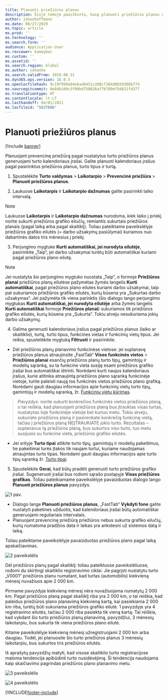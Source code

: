 ```yaml
---
title: Planuoti priežiūros planus
description: Šioje temoje paaiškinta, kaip planuoti priežiūros planus modulyje Turto valdymas.
author: johanhoffmann
ms.date: 08/27/2019
ms.topic: article
ms.prod: ''
ms.technology: ''
ms.search.form: ''
audience: Application User
ms.reviewer: kamaybac
ms.custom: ''
ms.assetid: ''
ms.search.region: Global
ms.author: johanho
ms.search.validFrom: 2019-08-31
ms.dyn365.ops.version: 10.0.5
ms.openlocfilehash: 9c19f999a94e6ad8451c208cf204d0b59306b77d
ms.sourcegitcommit: 0e8db169c3f90bd750826af76709ef5d621fd377
ms.translationtype: HT
ms.contentlocale: lt-LT
ms.lasthandoff: 04/01/2021
ms.locfileid: "5837806"
---
```

# <a name="schedule-maintenance-plans"></a>Planuoti priežiūros planus

[!include [banner](../../includes/banner.md)]

 

Planuojant prevencinę priežiūrą pagal nustatytus turto priežiūros planus generuojami turto kalendoriaus įrašai. Galite planuoti kalendoriaus įrašus pagal pasirinktus priežiūros planus, turto tipus ir turtą.

1. Spustelėkite **Turto valdymas** > **Laikotarpio** > **Prevencinė priežiūra** > **Planuoti priežiūros planus**.

2. Laukuose **Laikotarpis** ir **Laikotarpio dažnumas** galite pasirinkti laiko intervalą.

>[!NOTE]
>Laukuose **Laikotarpis** ir **Laikotarpio dažnumas** nurodoma, kiek laiko į priekį norite sukurti priežiūros grafiko eilučių, remiantis sukurtais priežiūros planais (pagal laiką arba pagal skaitiklį). Toliau pateiktame paveikslėlyje priežiūros grafiko eilutės (= darbo užsakymų pasiūlymai) kuriamos nuo dabartinės datos tris mėnesius į priekį.

3. Perjungimo mygtuke **Kurti automatiškai, jei nurodyta eilutėje**, pasirinkite „Taip“, jei darbo užsakymai turėtų būti automatiškai kuriami pagal priežiūros plano eilutę.

>[!NOTE]
>Jei nustatyta šio perjungimo mygtuko nuostata „Taip“, *o* formoje **Priežiūros planai** priežiūros planų eilutėse pažymėtas žymės langelis **Kurti automatiškai**, pagal priežiūros plano eilutes kuriami darbo užsakymai, taip pat sukuriamos priežiūros grafiko eilutės, kurių būsena yra „Sukurtas darbo užsakymas“. Jei pažymėta tik viena parinktis (šio dialogo lango perjungimo mygtukas **Kurti automatiškai, jei nurodyta eilutėje** arba žymės langelis **Kurti automatiškai** formoje **Priežiūros planai**) sukuriamos tik priežiūros grafiko eilutės, kurių būsena yra „Sukurta“. Tokiu atveju nesukuriama jokių darbo užsakymų.

4. Galima generuoti kalendoriaus įrašus pagal priežiūros planus (laiko ar skaitiklio), turtą, turto tipus, funkcines vietas ir funkcinių vietų tipus. Jei reikia, spustelėkite mygtuką **Filtruoti** ir pasirinkite.

- Dėl priežiūros planų planavimo funkcinėse vietose: jei suplanavę priežiūros planus atnaujinsite „FastTab“ **Visos funkcinės vietos** > **Priežiūros planai** esančių priežiūros planų turto tipų, gamintojų ir modelių sąranką, su ta funkcine vieta susiję esami priežiūros grafiko įrašai bus automatiškai ištrinti. Norėdami kurti naujus kalendoriaus įrašus, kurie atitinka atnaujintą priežiūros plano sąranką funkcinėje vietoje, turite paleisti naują tos funkcinės vietos priežiūros plano grafiką. Norėdami gauti daugiau informacijos apie funkcinių vietų turto tipų, gamintojų ir modelių sąranką, žr. [Funkcinių vietų kūrimas](../functional-locations/create-functional-locations.md).

>*Pavyzdys:* norite sukurti konkrečios funkcinės vietos priežiūros planą, o tai reiškia, kad planuojant priežiūros planą bus įtrauktas visas turtas, nustatytas toje funkcinėje vietoje bet kuriuo metu. Tokiu atveju, sukuriate priežiūros planą ir pasirenkate konkrečią funkcinę vietą, tačiau į priežiūros planą NEĮTRAUKIATE jokio turto. Rezultatas – suplanavus tą priežiūros planą, bus sukurtos viso turto, tuo metu susijusio su funkcine vieta, priežiūros grafiko eilutės.

- Jei srityje **Turto tipai** atlikite turto tipų, gamintojų ir modelių pakeitimus, tie pakeitimai turės įtakos tik naujam turtui, kuriame naudojamas atnaujintas turto tipas. Norėdami gauti daugiau informacijos apie turto tipų sąranką žr. [Turto tipai](../setup-for-objects/object-types.md).  

5. Spustelėkite **Gerai**, kad būtų pradėti generuoti turto priežiūros grafiko įrašai. Sugeneruoti įrašai bus rodomi sąrašo puslapyje **Visas priežiūros grafikas**. Toliau pateikiamame paveikslėlyje pavaizduotas dialogo lango **Planuoti priežiūros planus** pavyzdys.

![1 pav.](media/09-preventive-maintenance.png)

- Dialogo lange **Planuoti priežiūros planus**, „FastTab“ **Vykdyti fone** galite nustatyti paketines užduotis, kad kalendoriaus įrašai būtų automatiškai generuojami reguliariais intervalais.  
- Planuojant prevencinę priežiūrą priežiūros nebus sukurta grafiko eilučių, kurių numatoma pradžios data ir laikas yra ankstesni už sistemos datą ir laiką.  

Toliau pateiktame paveikslėlyje pavaizduotas priežiūros plano pagal laiką apskaičiavimas.  

![2 paveikslėlis](media/10-preventive-maintenance.jpg)

Dėl priežiūros planų pagal skaitiklį: toliau pateiktuose paveikslėliuose, rodomi du skirtingi skaitiklio registravimo ciklai. Jie pagrįsti nustatytu turto „V0001“ priežiūros planu numatant, kad turtas (automobilis) kiekvieną mėnesį nuvažiuos apie 2 000 km.

Pirmame pavyzdyje kiekvieną mėnesį nėra nuvažiuojama numatytų 2 000 km. Pagal priežiūros planą pagal skaitiklį riba yra 2 000 km, o tai reiškia, kad paleidus priežiūros plano planavimą kiekvieną kartą, kai pasiekiama 2 000 km riba, turėtų būti sukuriama priežiūros grafiko eilutė. 1 pavyzdyje yra 4 registravimo eilutės, tačiau 2 000 riba pasiekta tik vieną kartą. Tai reiškia, kad vykdant šio turto priežiūros planų planavimą, pavyzdžiui, 3 mėnesių laikotarpiu, bus sukurta tik viena priežiūros plano eilutė.

Kitame paveikslėlyje kiekvieną mėnesį užregistruojami 2 000 km arba daugiau. Todėl, jei planuosite šio turto priežiūros planus 3 mėnesių laikotarpiu, bus sukurtos tris priežiūros eilutės. 

Iš aprašytų pavyzdžių matyti, kad visose skaitiklio turto registracijose matoma tendencija apibūdinti turto nusidėvėjimą. Ši tendencija naudojama kaip skaičiavimo pagrindas priežiūros plano planavimo metu.

![3 paveikslėlis](media/11-preventive-maintenance.png)

![4 paveikslėlis](media/12-preventive-maintenance.png)



[!INCLUDE[footer-include](../../../includes/footer-banner.md)]
